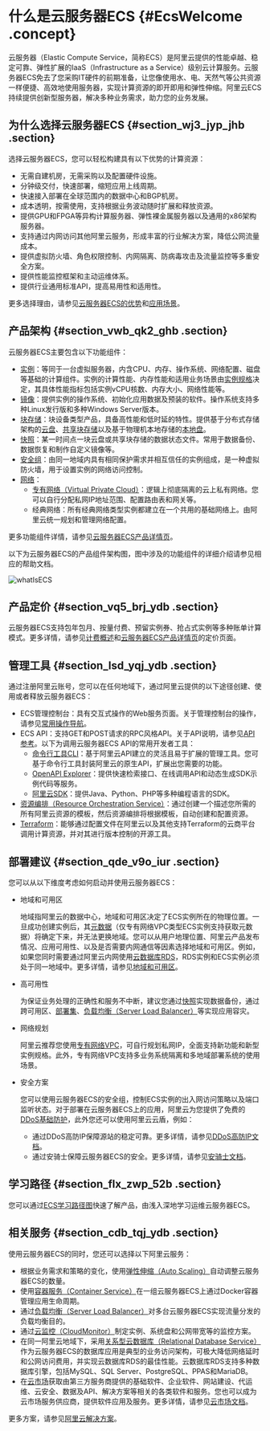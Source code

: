 # 什么是云服务器ECS {#EcsWelcome .concept}

云服务器（Elastic Compute Service，简称ECS）是阿里云提供的性能卓越、稳定可靠、弹性扩展的IaaS（Infrastructure as a Service）级别云计算服务。云服务器ECS免去了您采购IT硬件的前期准备，让您像使用水、电、天然气等公共资源一样便捷、高效地使用服务器，实现计算资源的即开即用和弹性伸缩。阿里云ECS持续提供创新型服务器，解决多种业务需求，助力您的业务发展。

  

## 为什么选择云服务器ECS {#section_wj3_jyp_jhb .section}

选择云服务器ECS，您可以轻松构建具有以下优势的计算资源：

-   无需自建机房，无需采购以及配置硬件设施。
-   分钟级交付，快速部署，缩短应用上线周期。
-   快速接入部署在全球范围内的数据中心和BGP机房。
-   成本透明，按需使用，支持根据业务波动随时扩展和释放资源。
-   提供GPU和FPGA等异构计算服务器、弹性裸金属服务器以及通用的x86架构服务器。
-   支持通过内网访问其他阿里云服务，形成丰富的行业解决方案，降低公网流量成本。
-   提供虚拟防火墙、角色权限控制、内网隔离、防病毒攻击及流量监控等多重安全方案。
-   提供性能监控框架和主动运维体系。
-   提供行业通用标准API，提高易用性和适用性。

更多选择理由，请参见[云服务器ECS的优势](intl.zh-CN/产品简介/产品优势.md#)和[应用场景](intl.zh-CN/产品简介/应用场景.md#)。

## 产品架构 {#section_vwb_qk2_ghb .section}

云服务器ECS主要包含以下功能组件：

-   [实例](../../../../intl.zh-CN/实例/实例概述.md#)：等同于一台虚拟服务器，内含CPU、内存、操作系统、网络配置、磁盘等基础的计算组件。实例的计算性能、内存性能和适用业务场景由[实例规格](../../../../intl.zh-CN/实例/实例规格族.md#)决定，其具体性能指标包括实例vCPU核数、内存大小、网络性能等。
-   [镜像](../../../../intl.zh-CN/镜像/镜像概述.md#)：提供实例的操作系统、初始化应用数据及预装的软件。操作系统支持多种Linux发行版和多种Windows Server版本。
-   [块存储](../../../../intl.zh-CN/块存储/什么是块存储.md#)：块设备类型产品，具备高性能和低时延的特性。提供基于分布式存储架构的[云盘](../../../../intl.zh-CN/块存储/云盘/云盘概述.md#)、[共享块存储](../../../../intl.zh-CN/块存储/共享块存储.md#)以及基于物理机本地存储的[本地盘](../../../../intl.zh-CN/块存储/本地盘.md#)。
-   [快照](../../../../intl.zh-CN/快照/快照概述.md#)：某一时间点一块云盘或共享块存储的数据状态文件。常用于数据备份、数据恢复和制作自定义镜像等。
-   [安全组](../../../../intl.zh-CN/安全/安全组/安全组概览.md#)：由同一地域内具有相同保护需求并相互信任的实例组成，是一种虚拟防火墙，用于设置实例的网络访问控制。
-   [网络](../../../../intl.zh-CN/网络/网络类型.md#)：
    -   [专有网络（Virtual Private Cloud）](../../../../intl.zh-CN/产品简介/什么是专有网络.md#)：逻辑上彻底隔离的云上私有网络。您可以自行分配私网IP地址范围、配置路由表和网关等。
    -   经典网络：所有经典网络类型实例都建立在一个共用的基础网络上。由阿里云统一规划和管理网络配置。

更多功能组件详情，请参见[云服务器ECS产品详情页](https://www.alibabacloud.com/product/ecs)。

以下为云服务器ECS的产品组件架构图，图中涉及的功能组件的详细介绍请参见相应的帮助文档。

![whatIsECS](http://static-aliyun-doc.oss-cn-hangzhou.aliyuncs.com/assets/img/9543/156680490048636_zh-CN.png)

## 产品定价 {#section_vq5_brj_ydb .section}

云服务器ECS支持包年包月、按量付费、预留实例券、抢占式实例等多种账单计算模式。更多详情，请参见[计费概述](../../../../intl.zh-CN/产品定价/计费概览.md#)和[云服务器ECS产品详情页](https://www.alibabacloud.com/product/ecs)的定价页面。

## 管理工具 {#section_lsd_yqj_ydb .section}

通过注册阿里云账号，您可以在任何地域下，通过阿里云提供的以下途径创建、使用或者释放云服务器ECS：

-   ECS管理控制台：具有交互式操作的Web服务页面。关于管理控制台的操作，请参见[常用操作导航](../../../../intl.zh-CN/个人版快速入门/常用操作导航.md#)。
-   ECS API：支持GET和POST请求的RPC风格API。关于API说明，请参见[API参考](../../../../intl.zh-CN/API参考/简介.md#)。以下为调用云服务器ECS API的常用开发者工具：
    -   [命令行工具CLI](../../../../intl.zh-CN/产品简介/什么是阿里云CLI？.md#)：基于阿里云API建立的灵活且易于扩展的管理工具。您可基于命令行工具封装阿里云的原生API，扩展出您需要的功能。
    -   [OpenAPI Explorer](https://api.aliyun.com/)：提供快速检索接口、在线调用API和动态生成SDK示例代码等服务。
    -   [阿里云SDK](https://www.alibabacloud.com/support/developer-resources)：提供Java、Python、PHP等多种编程语言的SDK。
-   [资源编排（Resource Orchestration Service）](../../../../intl.zh-CN/产品简介/什么是资源编排服务.md#)：通过创建一个描述您所需的所有阿里云资源的模板，然后资源编排将根据模板，自动创建和配置资源。
-   [Terraform](../../../../intl.zh-CN/部署与弹性/Terraform/Terraform概述.md#)：能够通过配置文件在阿里云以及其他支持Terraform的云商平台调用计算资源，并对其进行版本控制的开源工具。

## 部署建议 {#section_qde_v9o_iur .section}

您可以从以下维度考虑如何启动并使用云服务器ECS：

-   地域和可用区

    地域指阿里云的数据中心，地域和可用区决定了ECS实例所在的物理位置。一旦成功创建实例后，其[元数据](../../../../intl.zh-CN/实例/管理实例/使用实例元数据/什么是实例元数据.md#)（仅专有网络VPC类型ECS实例支持获取元数据）将确定下来，并无法更换地域。您可以从用户地理位置、阿里云产品发布情况、应用可用性、以及是否需要内网通信等因素选择地域和可用区。例如，如果您同时需要通过阿里云内网使用[云数据库RDS](../../../../intl.zh-CN/云数据库RDS简介/什么是云数据库RDS.md#)，RDS实例和ECS实例必须处于同一地域中。更多详情，请参见[地域和可用区](../../../../intl.zh-CN/通用参考/地域和可用区.md#)。

-   高可用性

    为保证业务处理的正确性和服务不中断，建议您通过[快照](../../../../intl.zh-CN/快照/快照概述.md#)实现数据备份，通过跨可用区、[部署集](../../../../intl.zh-CN/部署与弹性/部署集/部署集概述.md#)、[负载均衡（Server Load Balancer）](../../../../intl.zh-CN/产品简介/什么是负载均衡.md#)等实现应用容灾。

-   网络规划

    阿里云推荐您使用[专有网络VPC](../../../../intl.zh-CN/产品简介/什么是专有网络.md#)，可自行规划私网IP，全面支持新功能和新型实例规格。此外，专有网络VPC支持多业务系统隔离和多地域部署系统的使用场景。

-   安全方案

    您可以使用云服务器ECS的安全组，控制ECS实例的出入网访问策略以及端口监听状态。对于部署在云服务器ECS上的应用，阿里云为您提供了免费的[DDoS基础防护](../../../../intl.zh-CN/安全/DDoS基础防护.md#)，此外您还可以使用阿里云云盾，例如：

    -   通过DDoS高防IP保障源站的稳定可靠。更多详情，请参见[DDoS高防IP文档](../../../../intl.zh-CN/DDoS高防IP/产品简介/什么是DDoS高防IP.md#)。
    -   通过安骑士保障云服务器ECS的安全。更多详情，请参见[安骑士文档](../../../../intl.zh-CN/产品简介/什么是安骑士？.md#)。

## 学习路径 {#section_flx_zwp_52b .section}

您可以通过[ECS学习路径图](https://www.alibabacloud.com/getting-started/learningpath/ecs)快速了解产品，由浅入深地学习运维云服务器ECS。

## 相关服务 {#section_cdb_tqj_ydb .section}

使用云服务器ECS的同时，您还可以选择以下阿里云服务：

-   根据业务需求和策略的变化，使用[弹性伸缩（Auto Scaling）](../../../../intl.zh-CN/产品简介/什么是弹性伸缩.md#)自动调整云服务器ECS的数量。
-   使用[容器服务（Container Service）](../../../../intl.zh-CN/产品简介/什么是容器服务.md#)在一组云服务器ECS上通过Docker容器管理应用生命周期。
-   通过[负载均衡（Server Load Balancer）](../../../../intl.zh-CN/产品简介/什么是负载均衡.md#)对多台云服务器ECS实现流量分发的负载均衡目的。
-   通过[云监控（CloudMonitor）](../../../../intl.zh-CN/产品简介/产品概述.md#)制定实例、系统盘和公网带宽等的监控方案。
-   在同一阿里云地域下，采用[关系型云数据库（Relational Database Service）](../../../../intl.zh-CN/云数据库RDS简介/什么是云数据库RDS.md#)作为云服务器ECS的数据库应用是典型的业务访问架构，可极大降低网络延时和公网访问费用，并实现云数据库RDS的最佳性能。云数据库RDS支持多种数据库引擎，包括MySQL、SQL Server、PostgreSQL、PPAS和MariaDB。
-   在[云市场](https://www.alibabacloud.com/marketplace)获取由第三方服务商提供的基础软件、企业软件、网站建设、代运维、云安全、数据及API、解决方案等相关的各类软件和服务。您也可以成为云市场服务供应商，提供软件应用及服务。更多详情，请参见[云市场文档](https://www.alibabacloud.com/help/product/30488.htm)。

更多方案，请参见[阿里云解决方案](https://www.alibabacloud.com/solutions)。

